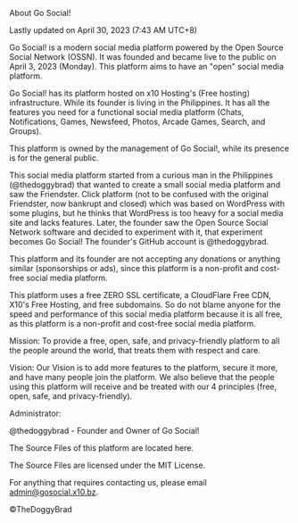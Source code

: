 About Go Social!

Lastly updated on April 30, 2023 (7:43 AM UTC+8)

 

 

Go Social! is a modern social media platform powered by the Open Source Social Network (OSSN). It was founded and became live to the public on April 3, 2023 (Monday). This platform aims to have an "open" social media platform.

Go Social! has its platform hosted on x10 Hosting's (Free hosting) infrastructure. While its founder is living in the Philippines. It has all the features you need for a functional social media platform (Chats, Notifications, Games, Newsfeed, Photos, Arcade Games, Search, and Groups).

This platform is owned by the management of Go Social!, while its presence is for the general public.

This social media platform started from a curious man in the Philippines (@thedoggybrad) that wanted to create a small social media platform and saw the Friendster. Click platform (not to be confused with the original Friendster, now bankrupt and closed) which was based on WordPress with some plugins, but he thinks that WordPress is too heavy for a social media site and lacks features. Later, the founder saw the Open Source Social Network software and decided to experiment with it, that experiment becomes Go Social! The founder's GitHub account is @thedoggybrad.

This platform and its founder are not accepting any donations or anything similar (sponsorships or ads), since this platform is a non-profit and cost-free social media platform.

This platform uses a free ZERO SSL certificate, a CloudFlare Free CDN, X10's Free Hosting, and free subdomains. So do not blame anyone for the speed and performance of this social media platform because it is all free, as this platform is a non-profit and cost-free social media platform.

Mission: To provide a free, open, safe, and privacy-friendly platform to all the people around the world, that treats them with respect and care.

Vision: Our Vision is to add more features to the platform, secure it more, and have many people join the platform. We also believe that the people using this platform will receive and be treated with our 4 principles (free, open, safe, and privacy-friendly).

Administrator:

@thedoggybrad - Founder and Owner of Go Social!

The Source Files of this platform are located here.

The Source Files are licensed under the MIT License.

 

For anything that requires contacting us, please email admin@gosocial.x10.bz.

 

 

©TheDoggyBrad
